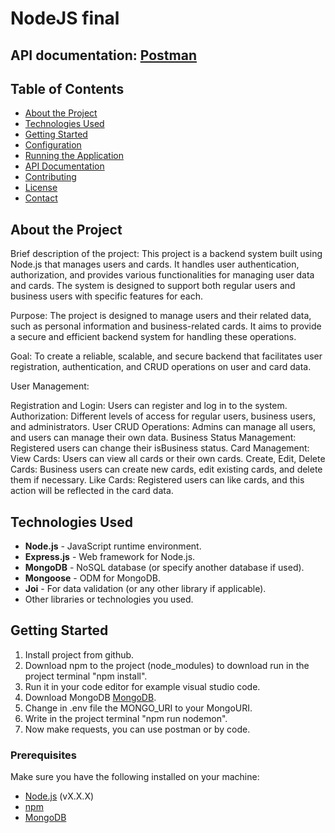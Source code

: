 # NodeJS final
## API documentation: [Postman](https://documenter.getpostman.com/view/36795440/2sAXjM4rZW)

## Table of Contents

- [About the Project](#about-the-project)
- [Technologies Used](#technologies-used)
- [Getting Started](#getting-started)
- [Configuration](#configuration)
- [Running the Application](#running-the-application)
- [API Documentation](#api-documentation)
- [Contributing](#contributing)
- [License](#license)
- [Contact](#contact)

## About the Project

Brief description of the project:
This project is a backend system built using Node.js that manages users and cards.
It handles user authentication, authorization, and provides various functionalities for managing user data and cards.
The system is designed to support both regular users and business users with specific features for each.

Purpose: The project is designed to manage users and their related data, such as personal information and business-related cards.
It aims to provide a secure and efficient backend system for handling these operations.

Goal: To create a reliable, scalable, and secure backend that facilitates user registration,
authentication, and CRUD operations on user and card data.

User Management:

Registration and Login: Users can register and log in to the system.
Authorization: Different levels of access for regular users, business users, and administrators.
User CRUD Operations: Admins can manage all users, and users can manage their own data.
Business Status Management: Registered users can change their isBusiness status.
Card Management:
View Cards: Users can view all cards or their own cards.
Create, Edit, Delete Cards: Business users can create new cards, edit existing cards, and delete them if necessary.
Like Cards: Registered users can like cards, and this action will be reflected in the card data.

## Technologies Used

- **Node.js** - JavaScript runtime environment.
- **Express.js** - Web framework for Node.js.
- **MongoDB** - NoSQL database (or specify another database if used).
- **Mongoose** - ODM for MongoDB.
- **Joi** - For data validation (or any other library if applicable).
- Other libraries or technologies you used.

## Getting Started
1. Install project from github.
2. Download npm to the project (node_modules) to download run in the project terminal "npm install".
3. Run it in your code editor for example visual studio code.
4. Download MongoDB [MongoDB](https://www.mongodb.com/try/download/community).
5. Change in .env file the MONGO_URI to your MongoURI.
6. Write in the project terminal "npm run nodemon".
7. Now make requests, you can use postman or by code.

### Prerequisites

Make sure you have the following installed on your machine:
- [Node.js](https://nodejs.org/en/) (vX.X.X)
- [npm](https://www.npmjs.com/)
- [MongoDB](https://www.mongodb.com/)

